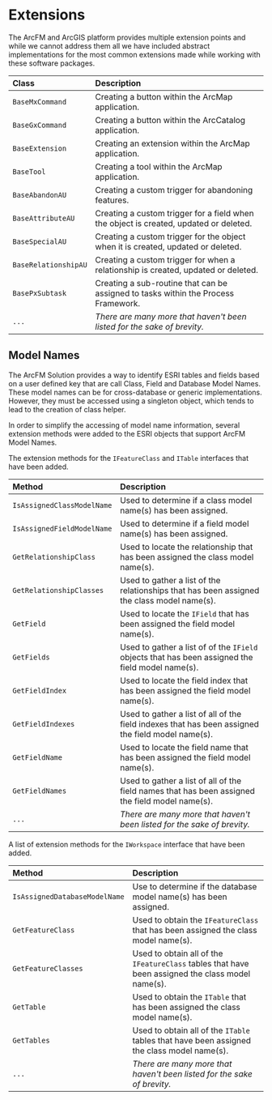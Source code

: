 # Extensions
The ArcFM and ArcGIS platform provides multiple extension points and while we cannot address them all we have included abstract implementations for the most common extensions made while working with these software packages.

Class                  | Description
:----------------------|:-------------
 `BaseMxCommand`     | Creating a button within the ArcMap application.                                   
 `BaseGxCommand`     | Creating a button within the ArcCatalog application.                               
 `BaseExtension`     | Creating an extension within the ArcMap application.                                
 `BaseTool`          | Creating a tool within the ArcMap application.                                     
 `BaseAbandonAU`     | Creating a custom trigger for abandoning features.                            
 `BaseAttributeAU`   | Creating a custom trigger for a field when the object is created, updated or deleted.
 `BaseSpecialAU`     | Creating a custom trigger for the object when it is created, updated or deleted.    
 `BaseRelationshipAU`| Creating a custom trigger for when a relationship is created, updated or deleted.   
 `BasePxSubtask`     | Creating a sub-routine that can be assigned to tasks within the Process Framework.  
 `...`                 | *There are many more that haven't been listed for the sake of brevity.*

## Model Names
The ArcFM Solution provides a way to identify ESRI tables and fields based on a user defined key that are call Class, Field and Database Model Names. These model names can be for cross-database or generic implementations. However, they must be accessed using a singleton object, which tends to lead to the creation of class helper.

In order to simplify the accessing of model name information, several extension methods were added to the ESRI objects that support ArcFM Model Names.

The extension methods for the `IFeatureClass` and `ITable` interfaces that have been added.

Method                        | Description                                                                                       
:-----------------------------|:---------------------------------------------------------------------------------------------------
`IsAssignedClassModelName`  | Used to determine if a class model name(s) has been assigned.                                     
`IsAssignedFieldModelName`  | Used to determine if a field model name(s) has been assigned.                                     
`GetRelationshipClass`      | Used to locate the relationship that has been assigned the class model name(s).                   
`GetRelationshipClasses`    | Used to gather a list of the relationships that has been assigned the class model name(s).        
`GetField`                  | Used to locate the `IField` that has been assigned the field model name(s).                     
`GetFields`                 | Used to gather a list of of the `IField` objects that has been assigned the field model name(s).
`GetFieldIndex`             | Used to locate the field index that has been assigned the field model name(s).                    
`GetFieldIndexes`           | Used to gather a list of all of the field indexes that has been assigned the field model name(s).
`GetFieldName`              | Used to locate the field name that has been assigned the field model name(s).                     
`GetFieldNames`             | Used to gather a list of all of the field names that has been assigned the field model name(s).   
 `...`                         | *There are many more that haven't been listed for the sake of brevity.*

A list of extension methods for the `IWorkspace` interface that have been added.

 Method                           | Description                                                                                        
:---------------------------------|:---------------------------------------------------------------------------------------------------
`IsAssignedDatabaseModelName`   | Use to determine if the database model name(s) has been assigned.                                  
`GetFeatureClass`               | Used to obtain the `IFeatureClass` that has been assigned the class model name(s).               
`GetFeatureClasses`             | Used to obtain all of the `IFeatureClass` tables that have been assigned the class model name(s).
`GetTable`                      | Used to obtain the `ITable` that has been assigned the class model name(s).                      
`GetTables`                     | Used to obtain all of the `ITable` tables that have been assigned the class model name(s).   
 `...`                         | *There are many more that haven't been listed for the sake of brevity.*    
